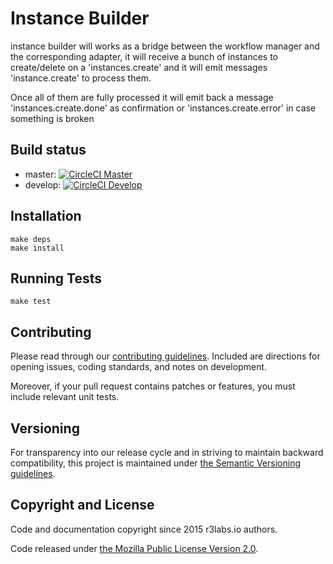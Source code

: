 # Instance Builder

instance builder will works as a bridge between the workflow manager and the corresponding adapter, it will receive a bunch of instances to create/delete on a 'instances.create' and it will emit messages 'instance.create' to process them.

Once all of them are fully processed it will emit back a message 'instances.create.done' as confirmation or 'instances.create.error' in case something is broken

## Build status

* master:  [![CircleCI Master](https://circleci.com/gh/r3labs/instance-builder/tree/master.svg?style=svg&circle-token=627e89c447fe342aff9815ca146b081a37c075ad)](https://circleci.com/gh/r3labs/instance-builder/tree/master)
* develop: [![CircleCI Develop](https://circleci.com/gh/r3labs/instance-builder/tree/develop.svg?style=svg&circle-token=627e89c447fe342aff9815ca146b081a37c075ad)](https://circleci.com/gh/r3labs/instance-builder/tree/develop)

## Installation

```
make deps
make install
```

## Running Tests

```
make test
```

## Contributing

Please read through our
[contributing guidelines](CONTRIBUTING.md).
Included are directions for opening issues, coding standards, and notes on
development.

Moreover, if your pull request contains patches or features, you must include
relevant unit tests.

## Versioning

For transparency into our release cycle and in striving to maintain backward
compatibility, this project is maintained under [the Semantic Versioning guidelines](http://semver.org/).

## Copyright and License

Code and documentation copyright since 2015 r3labs.io authors.

Code released under
[the Mozilla Public License Version 2.0](LICENSE).

